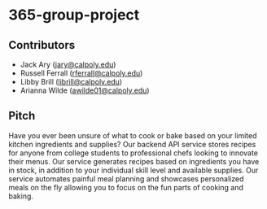 # 365-group-project

## Contributors
- Jack Ary (jary@calpoly.edu)
- Russell Ferrall (rferrall@calpoly.edu)
- Libby Brill (librill@calpoly.edu)
- Arianna Wilde (awilde01@calpoly.edu)

## Pitch 
Have you ever been unsure of what to cook or bake based on your limited kitchen ingredients and supplies? Our backend API service stores recipes for anyone from college students to professional chefs looking to innovate their menus. Our service generates recipes based on ingredients you have in stock, in addition to your individual skill level and available supplies. Our service automates painful meal planning and showcases personalized meals on the fly allowing you to focus on the fun parts of cooking and baking.


